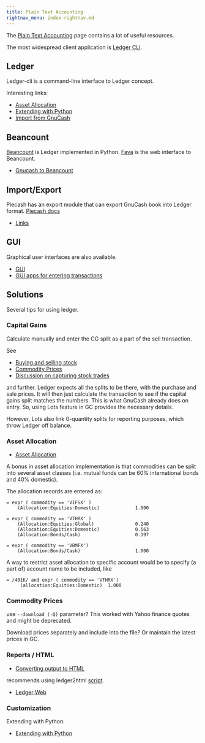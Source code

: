 ```yaml
---
title: Plain Text Accounting
rightnav_menu: index-rightnav.md
---
```


The [Plain Text Accounting](http://plaintextaccounting.org/) page contains a lot of useful resources.

The most widespread client application is [Ledger CLI](http://ledger-cli.org/).

## Ledger

Ledger-cli is a command-line interface to Ledger concept.

Interesting links:

- [Asset Allocation](https://www.ledger-cli.org/3.0/doc/ledger3.html#Asset-Allocation)
- [Extending with Python](https://www.ledger-cli.org/3.0/doc/ledger3.html#Extending-with-Python)
- [Import from GnuCash](https://github.com/MatzeB/pygnucash)

## Beancount

[Beancount](https://github.com/beancount/beancount) is Ledger implemented in Python.
[Fava](https://github.com/beancount/fava) is the web interface to Beancount.

- [Gnucash to Beancount](https://github.com/henriquebastos/gnucash-to-beancount)

## Import/Export

Piecash has an export module that can export GnuCash book into Ledger format.
[Piecash docs](http://piecash.readthedocs.io/en/latest/doc/doc.html?highlight=ledger)

- [Links](http://plaintextaccounting.org/#data-importconversion)

## GUI

Graphical user interfaces are also available.

- [GUI](http://plaintextaccounting.org/#ui-console)
- [GUI apps for entering transactions](https://github.com/ledger/ledger/wiki/Entering-transactions-with-ledgerhelpers-GUI-apps)

## Solutions

Several tips for using ledger.

### Capital Gains

Calculate manually and enter the CG split as a part of the sell transaction.

See

- [Buying and selling stock](https://www.ledger-cli.org/3.0/doc/ledger3.html#Buying-and-Selling-Stock)
- [Commodity Prices](https://www.ledger-cli.org/3.0/doc/ledger3.html#Commodity-prices)
- [Discussion on capturing stock trades](https://groups.google.com/forum/#!topic/ledger-cli/NNmkBgc4Tio)

and further.
Ledger expects all the splits to be there, with the purchase and sale prices. It will then just calculate the transaction to see if the capital gains split matches the numbers. This is what GnuCash already does on entry.
So, using Lots feature in GC provides the necessary details.

However, Lots also link 0-quantity splits for reporting purposes, which throw Ledger off balance.

### Asset Allocation

- [Asset Allocation](https://www.ledger-cli.org/3.0/doc/ledger3.html#Asset-Allocation)

A bonus in asset allocation implementation is that commodities can be split into several asset classes (i.e. mutual funds can be 60% international bonds and 40% domestic).

The allocation records are entered as:
```
= expr ( commodity == 'VIFSX' )
    (Allocation:Equities:Domestic)             1.000

= expr ( commodity == 'VTHRX' )
    (Allocation:Equities:Global)               0.240
    (Allocation:Equities:Domestic)             0.563
    (Allocation:Bonds/Cash)                    0.197

= expr ( commodity == 'VBMFX')
    (Allocation:Bonds/Cash)                    1.000
```    

A way to restrict asset allocation to specific account would be to specify (a part of) account name to be included, like

```
= /401K/ and expr ( commodity == 'VTHRX')
     (allocation:Equities:Domestic)  1.000
```     

### Commodity Prices

use `--download (-Q)` parameter? This worked with Yahoo finance quotes and might be deprecated.

Download prices separately and include into the file? Or maintain the latest prices in GC.

### Reports / HTML

- [Converting output to HTML](https://github.com/ledger/ledger/wiki/Converting-output-to-HTML)

recommends using ledger2html [script](http://github.com/lifepillar/ledger2html).

- [Ledger Web](https://github.com/peterkeen/ledger-web)

### Customization

Extending with Python:

- [Extending with Python](https://www.ledger-cli.org/3.0/doc/ledger3.html#Extending-with-Python)
